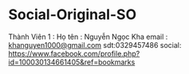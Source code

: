 # Social-Original-SO
Thành Viên 1 : 
	Họ tên : Nguyễn Ngọc Kha 
	email : khanguyen1000@gmail.com
	sdt:0329457486
	social: https://www.facebook.com/profile.php?id=100030134661405&ref=bookmarks